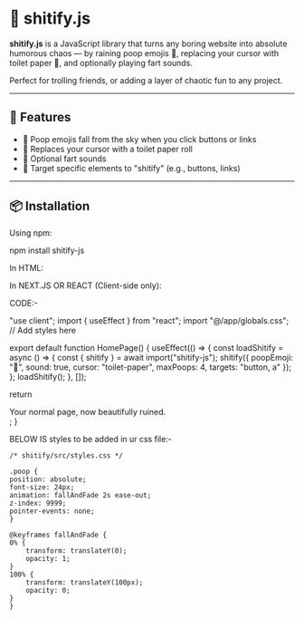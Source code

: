 # 💩 shitify.js

**shitify.js** is a JavaScript library that turns any boring website into absolute humorous chaos — by raining poop emojis 💩, replacing your cursor with toilet paper 🧻, and optionally playing fart sounds.

Perfect for trolling friends, or adding a layer of chaotic fun to any project.

---

## 🚀 Features

- 💩 Poop emojis fall from the sky when you click buttons or links  
- 🧻 Replaces your cursor with a toilet paper roll  
- 💨 Optional fart sounds  
- 🎯 Target specific elements to "shitify" (e.g., buttons, links)

---

## 📦 Installation

Using npm:

npm install shitify-js


In HTML:

<script src="dist/init.js"></script>
<link rel="stylesheet" href="dist/style.css">
<script>
  shitify({
    poopEmoji: '💩',
    sound: true,
    cursor: 'toilet-paper',
    maxPoops: 5,
    targets: 'button, a'
  });
</script>


In NEXT.JS OR REACT (Client-side only):

CODE:-

"use client";
import { useEffect } from "react";
import "@/app/globals.css"; // Add styles here

export default function HomePage() {
  useEffect(() => {
    const loadShitify = async () => {
      const { shitify } = await import("shitify-js");
      shitify({
        poopEmoji: "💩",
        sound: true,
        cursor: "toilet-paper",
        maxPoops: 4,
        targets: "button, a"
      });
    };
    loadShitify();
  }, []);

  return <div>Your normal page, now beautifully ruined.</div>;
}


BELOW IS styles to be added in ur css file:-

    /* shitify/src/styles.css */

    .poop {
    position: absolute;
    font-size: 24px;
    animation: fallAndFade 2s ease-out;
    z-index: 9999;
    pointer-events: none;
    }

    @keyframes fallAndFade {
    0% {
        transform: translateY(0);
        opacity: 1;
    }
    100% {
        transform: translateY(100px);
        opacity: 0;
    }
    }
    
